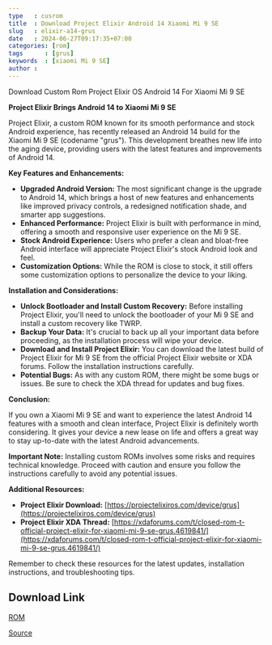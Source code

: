 ```yaml
---
type   : cusrom
title  : Download Project Elixir Android 14 Xiaomi Mi 9 SE
slug   : elixir-a14-grus
date   : 2024-06-27T09:17:35+07:00
categories: [rom]
tags      : [grus]
keywords  : [xiaomi Mi 9 SE]
author : 
---
```


Download Custom Rom Project Elixir OS Android 14 For Xiaomi Mi 9 SE

**Project Elixir Brings Android 14 to Xiaomi Mi 9 SE**

Project Elixir, a custom ROM known for its smooth performance and stock Android experience, has recently released an Android 14 build for the Xiaomi Mi 9 SE (codename "grus"). This development breathes new life into the aging device, providing users with the latest features and improvements of Android 14.

**Key Features and Enhancements:**

* **Upgraded Android Version:** The most significant change is the upgrade to Android 14, which brings a host of new features and enhancements like improved privacy controls, a redesigned notification shade, and smarter app suggestions.
* **Enhanced Performance:** Project Elixir is built with performance in mind, offering a smooth and responsive user experience on the Mi 9 SE.
* **Stock Android Experience:** Users who prefer a clean and bloat-free Android interface will appreciate Project Elixir's stock Android look and feel.
* **Customization Options:** While the ROM is close to stock, it still offers some customization options to personalize the device to your liking.

**Installation and Considerations:**

* **Unlock Bootloader and Install Custom Recovery:** Before installing Project Elixir, you'll need to unlock the bootloader of your Mi 9 SE and install a custom recovery like TWRP.
* **Backup Your Data:** It's crucial to back up all your important data before proceeding, as the installation process will wipe your device.
* **Download and Install Project Elixir:** You can download the latest build of Project Elixir for Mi 9 SE from the official Project Elixir website or XDA forums. Follow the installation instructions carefully.
* **Potential Bugs:** As with any custom ROM, there might be some bugs or issues. Be sure to check the XDA thread for updates and bug fixes.

**Conclusion:**

If you own a Xiaomi Mi 9 SE and want to experience the latest Android 14 features with a smooth and clean interface, Project Elixir is definitely worth considering. It gives your device a new lease on life and offers a great way to stay up-to-date with the latest Android advancements.

**Important Note:** Installing custom ROMs involves some risks and requires technical knowledge. Proceed with caution and ensure you follow the instructions carefully to avoid any potential issues.

**Additional Resources:**

* **Project Elixir Download:** [https://projectelixiros.com/device/grus](https://projectelixiros.com/device/grus)
* **Project Elixir XDA Thread:** [https://xdaforums.com/t/closed-rom-t-official-project-elixir-for-xiaomi-mi-9-se-grus.4619841/](https://xdaforums.com/t/closed-rom-t-official-project-elixir-for-xiaomi-mi-9-se-grus.4619841/)

Remember to check these resources for the latest updates, installation instructions, and troubleshooting tips.

## Download Link
[ROM](https://www.pling.com/p/2076031/)

[Source](https://projectelixiros.com/device/grus)

